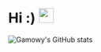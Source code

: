 # Hi :) <img src="https://raw.githubusercontent.com/MartinHeinz/MartinHeinz/master/wave.gif" width="30px">
![Gamowy's GitHub stats](https://github-readme-stats.vercel.app/api?username=Gamowy&show_icons=true&theme=dark)
